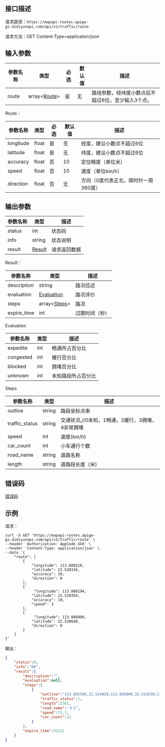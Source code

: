 ## 接口描述
请求路径：`https://mapapi-routes.apigw-gz.didiyunapi.com/api/v1/traffic/route`

请求方法：GET Content-Type=application/json
## 输入参数
|参数名称 | 类型 | 必选 | 默认值 | 描述|
|--------|-----|-----|-----|-----|
|route | array<[Route](#Route)>| 是 | 无 |路线参数，经纬度小数点后不超过6位，至少输入3个点。|

<span id="Route"></span>
Route：

|参数名称 | 类型 | 必选  | 默认值 |  描述|
|--------|-----|-----|-----|-----|
|longitude  | float  | 是   | 无 | 经度，建议小数点不超过6位 |
|latitude   | float  | 是   | 无 | 纬度，建议小数点不超过6位 |
|accuracy   | float  | 否   | 10 | 定位精度（单位米）|
|speed      | float  | 否   | 10 | 速度（单位km/h）|
|direction  | float  | 否   | 无 | 方向（0度代表正北，顺时针一周360度）|

## 输出参数
|参数名称  | 类型 | 描述|
|--------|-----|-----|
|status |int                |状态码 |
|info   |string             |状态说明	 |
|result |[Result](#Result)  |请求返回数据 |

<span id="Result"></span>
Result：

|参数名称  | 类型 | 描述 |
|--------|-----|-----|
|description   | string                      |路况综述|
|evaluation    |  [Evaluation](#Evaluation)  |路况评价 |
|steps         |  array<[Steps](#Steps)>     |路况 |
|expire_time   |  int                        |过期时间（秒） |

<span id="Evaluation"></span>
Evaluation

|参数名称  | 类型 | 描述 |
|--------|-----|-----|
|expedite    | int  |畅通所占百分比|
|congested   | int  |缓行百分比 |
|blocked     | int  |拥堵百分比 |
|unknown     | int  |未知路段所占百分比 |

<span id="Steps"></span>
Steps

|参数名称  | 类型 | 描述 |
|--------|-----|-----|
|outline          | string   |路段坐标点串|
|traffic_status   | string   |交通状况,//0未知，1畅通，2缓行，3拥堵，4非常拥堵 |
|speed            | int      |速度(km/h) |
|car_count        | int      |小车通行个数 |
|road_name        | string   |道路名称 |
|length           | string   |道路段长度（米) |

## 错误码
[错误码](/static/apimarket-docs/services/地图开放平台/错误码.md#errorCode)

## 示例

请求：
``` shell
curl -X GET 'https://mapapi-routes.apigw-gz.didiyunapi.com/api/v1/traffic/route' \
--header 'Authorization: AppCode XXX' \
--header 'Content-Type: application/json' \
--data '{
    "route": [
        {
            "longitude": 113.889210,
            "latitude": 22.520334,
            "accuracy": 10,
            "direction": 0
        },
        {
             "longitude": 113.889194,
            "latitude": 22.520354,
            "accuracy": 10,
            "speed": 3 
        },
        {
             "longitude": 113.888960,
            "latitude": 22.520640,
            "direction": 0
        }
    ]
}'
```
输出：
``` json
{
    "status":0,
    "info":"OK",
    "result":{
        "description":"",
        "evaluation":null,
        "steps":[
            {
                "outline":"113.895560,22.514020;113.895000,22.514550;113.894830,22.514700;113.894730,22.514790;113.894570,22.514930;113.894280,22.515180;113.894110,22.515320;113.892490,22.516780;113.892000,22.517280;113.891590,22.517690;113.891560,22.517720;113.891500,22.517780;113.890560,22.518730;113.889750,22.519670;113.889730,22.519700;113.889350,22.520160;113.889280,22.520250;113.888960,22.520640;113.888190,22.521690;113.887470,22.522750;113.887180,22.523230;113.886950,22.523640;113.886580,22.524260;113.886110,22.525120",
                "traffic_status":1,
                "length":1581,
                "road_name":"Ｓ３",
                "speed":73.7,
                "car_count":12
            }
        ],
        "expire_time":32111
    }
}
```